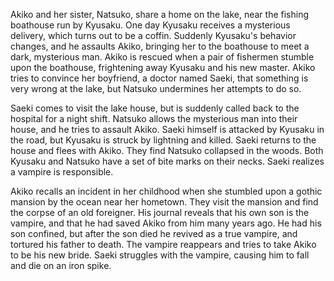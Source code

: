 Akiko and her sister, Natsuko, share a home on the lake, near the fishing boathouse run by Kyusaku. One day Kyusaku receives a mysterious delivery, which turns out to be a coffin. Suddenly Kyusaku's behavior changes, and he assaults Akiko, bringing her to the boathouse to meet a dark, mysterious man. Akiko is rescued when a pair of fishermen stumble upon the boathouse, frightening away Kyusaku and his new master. Akiko tries to convince her boyfriend, a doctor named Saeki, that something is very wrong at the lake, but Natsuko undermines her attempts to do so.

Saeki comes to visit the lake house, but is suddenly called back to the hospital for a night shift. Natsuko allows the mysterious man into their house, and he tries to assault Akiko. Saeki himself is attacked by Kyusaku in the road, but Kyusaku is struck by lightning and killed. Saeki returns to the house and flees with Akiko. They find Natsuko collapsed in the woods. Both Kyusaku and Natsuko have a set of bite marks on their necks. Saeki realizes a vampire is responsible.

Akiko recalls an incident in her childhood when she stumbled upon a gothic mansion by the ocean near her hometown. They visit the mansion and find the corpse of an old foreigner. His journal reveals that his own son is the vampire, and that he had saved Akiko from him many years ago. He had his son confined, but after the son died he revived as a true vampire, and tortured his father to death. The vampire reappears and tries to take Akiko to be his new bride. Saeki struggles with the vampire, causing him to fall and die on an iron spike.